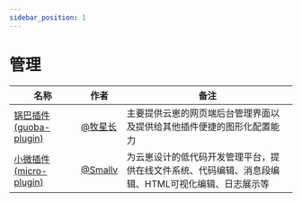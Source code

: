 ```yaml
---
sidebar_position: 1
---
```


# 管理

| 名称                                                                    | 作者                                | 备注                                                                                               |
| ----------------------------------------------------------------------- | ----------------------------------- | -------------------------------------------------------------------------------------------------- |
| [锅巴插件 (guoba-plugin)](https://github.com/guoba-yunzai/guoba-plugin) | [@牧星长](https://github.com/sjlei) | 主要提供云崽的网页端后台管理界面以及提供给其他插件便捷的图形化配置能力                             |
| [小微插件 (micro-plugin)](https://github.com/V2233/micro-plugin)        | [@Smallv](https://github.com/V2233) | 为云崽设计的低代码开发管理平台，提供在线文件系统、代码编辑、消息段编辑、HTML可视化编辑、日志展示等 |
